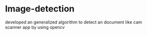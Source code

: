 # Image-detection
developed an generalized algorithm to detect an document like cam scanner app by using opencv
